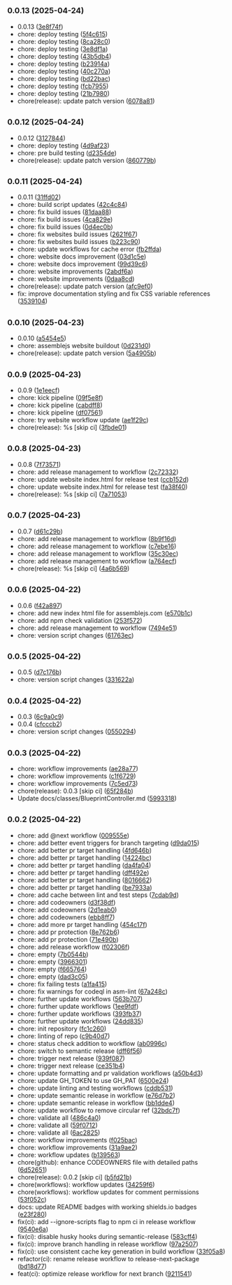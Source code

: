 ## <small>0.0.13 (2025-04-24)</small>

* 0.0.13 ([3e8f74f](https://github.com/zjayers/assemblejs/commit/3e8f74f))
* chore: deploy testing ([5f4c615](https://github.com/zjayers/assemblejs/commit/5f4c615))
* chore: deploy testing ([8ca28c0](https://github.com/zjayers/assemblejs/commit/8ca28c0))
* chore: deploy testing ([3e8df1a](https://github.com/zjayers/assemblejs/commit/3e8df1a))
* chore: deploy testing ([43b5db4](https://github.com/zjayers/assemblejs/commit/43b5db4))
* chore: deploy testing ([b23914a](https://github.com/zjayers/assemblejs/commit/b23914a))
* chore: deploy testing ([40c270a](https://github.com/zjayers/assemblejs/commit/40c270a))
* chore: deploy testing ([bd22bac](https://github.com/zjayers/assemblejs/commit/bd22bac))
* chore: deploy testing ([fcb7955](https://github.com/zjayers/assemblejs/commit/fcb7955))
* chore: deploy testing ([21b7980](https://github.com/zjayers/assemblejs/commit/21b7980))
* chore(release): update patch version ([6078a81](https://github.com/zjayers/assemblejs/commit/6078a81))



## <small>0.0.12 (2025-04-24)</small>

* 0.0.12 ([3127844](https://github.com/zjayers/assemblejs/commit/3127844))
* chore: deploy testing ([4d9af23](https://github.com/zjayers/assemblejs/commit/4d9af23))
* chore: pre build testing ([d2354de](https://github.com/zjayers/assemblejs/commit/d2354de))
* chore(release): update patch version ([860779b](https://github.com/zjayers/assemblejs/commit/860779b))



## <small>0.0.11 (2025-04-24)</small>

* 0.0.11 ([31ffd02](https://github.com/zjayers/assemblejs/commit/31ffd02))
* chore: build script updates ([42c4c84](https://github.com/zjayers/assemblejs/commit/42c4c84))
* chore: fix build issues ([81daa88](https://github.com/zjayers/assemblejs/commit/81daa88))
* chore: fix build issues ([4ca829e](https://github.com/zjayers/assemblejs/commit/4ca829e))
* chore: fix build issues ([0d4ec0b](https://github.com/zjayers/assemblejs/commit/0d4ec0b))
* chore: fix websites build issues ([2621f67](https://github.com/zjayers/assemblejs/commit/2621f67))
* chore: fix websites build issues ([b223c90](https://github.com/zjayers/assemblejs/commit/b223c90))
* chore: update workflows for cache error ([fb2ffda](https://github.com/zjayers/assemblejs/commit/fb2ffda))
* chore: website docs improvement ([03d1c5e](https://github.com/zjayers/assemblejs/commit/03d1c5e))
* chore: website docs improvement ([99d39c6](https://github.com/zjayers/assemblejs/commit/99d39c6))
* chore: website improvements ([2abdf6a](https://github.com/zjayers/assemblejs/commit/2abdf6a))
* chore: website improvements ([0daa8cd](https://github.com/zjayers/assemblejs/commit/0daa8cd))
* chore(release): update patch version ([afc9ef0](https://github.com/zjayers/assemblejs/commit/afc9ef0))
* fix: improve documentation styling and fix CSS variable references ([3539104](https://github.com/zjayers/assemblejs/commit/3539104))



## <small>0.0.10 (2025-04-23)</small>

* 0.0.10 ([a5454e5](https://github.com/zjayers/assemblejs/commit/a5454e5))
* chore: assemblejs website buildout ([0d231d0](https://github.com/zjayers/assemblejs/commit/0d231d0))
* chore(release): update patch version ([5a4905b](https://github.com/zjayers/assemblejs/commit/5a4905b))



## <small>0.0.9 (2025-04-23)</small>

* 0.0.9 ([1e1eecf](https://github.com/zjayers/assemblejs/commit/1e1eecf))
* chore: kick pipeline ([09f5e8f](https://github.com/zjayers/assemblejs/commit/09f5e8f))
* chore: kick pipeline ([cabdff8](https://github.com/zjayers/assemblejs/commit/cabdff8))
* chore: kick pipeline ([df07561](https://github.com/zjayers/assemblejs/commit/df07561))
* chore: try website workflow update ([ae1f29c](https://github.com/zjayers/assemblejs/commit/ae1f29c))
* chore(release): %s [skip ci] ([3fbde01](https://github.com/zjayers/assemblejs/commit/3fbde01))



## <small>0.0.8 (2025-04-23)</small>

* 0.0.8 ([7f73571](https://github.com/zjayers/assemblejs/commit/7f73571))
* chore: add release management to workflow ([2c72332](https://github.com/zjayers/assemblejs/commit/2c72332))
* chore: update website index.html for release test ([ccb152d](https://github.com/zjayers/assemblejs/commit/ccb152d))
* chore: update website index.html for release test ([fa38f40](https://github.com/zjayers/assemblejs/commit/fa38f40))
* chore(release): %s [skip ci] ([7a71053](https://github.com/zjayers/assemblejs/commit/7a71053))



## <small>0.0.7 (2025-04-23)</small>

* 0.0.7 ([d61c29b](https://github.com/zjayers/assemblejs/commit/d61c29b))
* chore: add release management to workflow ([8b9f16d](https://github.com/zjayers/assemblejs/commit/8b9f16d))
* chore: add release management to workflow ([c7ebe16](https://github.com/zjayers/assemblejs/commit/c7ebe16))
* chore: add release management to workflow ([35c30ec](https://github.com/zjayers/assemblejs/commit/35c30ec))
* chore: add release management to workflow ([a764ecf](https://github.com/zjayers/assemblejs/commit/a764ecf))
* chore(release): %s [skip ci] ([4a6b569](https://github.com/zjayers/assemblejs/commit/4a6b569))



## <small>0.0.6 (2025-04-22)</small>

* 0.0.6 ([f42a897](https://github.com/zjayers/assemblejs/commit/f42a897))
* chore: add new index html file for assemblejs.com ([e570b1c](https://github.com/zjayers/assemblejs/commit/e570b1c))
* chore: add npm check validation ([253f572](https://github.com/zjayers/assemblejs/commit/253f572))
* chore: add release management to workflow ([7494e51](https://github.com/zjayers/assemblejs/commit/7494e51))
* chore: version script changes ([61763ec](https://github.com/zjayers/assemblejs/commit/61763ec))



## <small>0.0.5 (2025-04-22)</small>

* 0.0.5 ([d7c176b](https://github.com/zjayers/assemblejs/commit/d7c176b))
* chore: version script changes ([331622a](https://github.com/zjayers/assemblejs/commit/331622a))



## <small>0.0.4 (2025-04-22)</small>

* 0.0.3 ([6c9a0c9](https://github.com/zjayers/assemblejs/commit/6c9a0c9))
* 0.0.4 ([cfcccb2](https://github.com/zjayers/assemblejs/commit/cfcccb2))
* chore: version script changes ([0550294](https://github.com/zjayers/assemblejs/commit/0550294))



## <small>0.0.3 (2025-04-22)</small>

* chore: workflow improvements ([ae28a77](https://github.com/zjayers/assemblejs/commit/ae28a77))
* chore: workflow improvements ([c1f6729](https://github.com/zjayers/assemblejs/commit/c1f6729))
* chore: workflow improvements ([7c5ed73](https://github.com/zjayers/assemblejs/commit/7c5ed73))
* chore(release): 0.0.3 [skip ci] ([65f284b](https://github.com/zjayers/assemblejs/commit/65f284b))
* Update docs/classes/BlueprintController.md ([5993318](https://github.com/zjayers/assemblejs/commit/5993318))



## <small>0.0.2 (2025-04-22)</small>

* chore: add @next workflow ([009555e](https://github.com/zjayers/assemblejs/commit/009555e))
* chore: add better event triggers for branch targeting ([d9da015](https://github.com/zjayers/assemblejs/commit/d9da015))
* chore: add better pr target handling ([4fd646b](https://github.com/zjayers/assemblejs/commit/4fd646b))
* chore: add better pr target handling ([14224bc](https://github.com/zjayers/assemblejs/commit/14224bc))
* chore: add better pr target handling ([da4fa04](https://github.com/zjayers/assemblejs/commit/da4fa04))
* chore: add better pr target handling ([dff492e](https://github.com/zjayers/assemblejs/commit/dff492e))
* chore: add better pr target handling ([8016662](https://github.com/zjayers/assemblejs/commit/8016662))
* chore: add better pr target handling ([be7933a](https://github.com/zjayers/assemblejs/commit/be7933a))
* chore: add cache between lint and test steps ([7cdab9d](https://github.com/zjayers/assemblejs/commit/7cdab9d))
* chore: add codeowners ([d3f38df](https://github.com/zjayers/assemblejs/commit/d3f38df))
* chore: add codeowners ([2d1eab0](https://github.com/zjayers/assemblejs/commit/2d1eab0))
* chore: add codeowners ([ebb8ff7](https://github.com/zjayers/assemblejs/commit/ebb8ff7))
* chore: add more pr target handling ([454c17f](https://github.com/zjayers/assemblejs/commit/454c17f))
* chore: add pr protection ([8e762b6](https://github.com/zjayers/assemblejs/commit/8e762b6))
* chore: add pr protection ([71e490b](https://github.com/zjayers/assemblejs/commit/71e490b))
* chore: add release workflow ([f02306f](https://github.com/zjayers/assemblejs/commit/f02306f))
* chore: empty ([7b0544b](https://github.com/zjayers/assemblejs/commit/7b0544b))
* chore: empty ([3966301](https://github.com/zjayers/assemblejs/commit/3966301))
* chore: empty ([f665764](https://github.com/zjayers/assemblejs/commit/f665764))
* chore: empty ([dad3c05](https://github.com/zjayers/assemblejs/commit/dad3c05))
* chore: fix failing tests ([a1fa415](https://github.com/zjayers/assemblejs/commit/a1fa415))
* chore: fix warnings for codeql in asm-lint ([67a248c](https://github.com/zjayers/assemblejs/commit/67a248c))
* chore: further update workflows ([563b707](https://github.com/zjayers/assemblejs/commit/563b707))
* chore: further update workflows ([1ee9fdf](https://github.com/zjayers/assemblejs/commit/1ee9fdf))
* chore: further update workflows ([393fb37](https://github.com/zjayers/assemblejs/commit/393fb37))
* chore: further update workflows ([24dd835](https://github.com/zjayers/assemblejs/commit/24dd835))
* chore: init repository ([fc1c260](https://github.com/zjayers/assemblejs/commit/fc1c260))
* chore: linting of repo ([c9b40d7](https://github.com/zjayers/assemblejs/commit/c9b40d7))
* chore: status check addition to workflow ([ab0996c](https://github.com/zjayers/assemblejs/commit/ab0996c))
* chore: switch to semantic release ([dff6f56](https://github.com/zjayers/assemblejs/commit/dff6f56))
* chore: trigger next release ([939f087](https://github.com/zjayers/assemblejs/commit/939f087))
* chore: trigger next release ([ce351b4](https://github.com/zjayers/assemblejs/commit/ce351b4))
* chore: update formatting and pr validation workflows ([a50b4d3](https://github.com/zjayers/assemblejs/commit/a50b4d3))
* chore: update GH_TOKEN to use GH_PAT ([6500e24](https://github.com/zjayers/assemblejs/commit/6500e24))
* chore: update linting and testing workflows ([cddb531](https://github.com/zjayers/assemblejs/commit/cddb531))
* chore: update semantic release in workflow ([e76d7b2](https://github.com/zjayers/assemblejs/commit/e76d7b2))
* chore: update semantic release in workflow ([bb1dde4](https://github.com/zjayers/assemblejs/commit/bb1dde4))
* chore: update workflow to remove circular ref ([32bdc7f](https://github.com/zjayers/assemblejs/commit/32bdc7f))
* chore: validate all ([486c4a0](https://github.com/zjayers/assemblejs/commit/486c4a0))
* chore: validate all ([59f0712](https://github.com/zjayers/assemblejs/commit/59f0712))
* chore: validate all ([6ac2825](https://github.com/zjayers/assemblejs/commit/6ac2825))
* chore: workflow improvements ([f025bac](https://github.com/zjayers/assemblejs/commit/f025bac))
* chore: workflow improvements ([31a9ae2](https://github.com/zjayers/assemblejs/commit/31a9ae2))
* chore: workflow updates ([b139563](https://github.com/zjayers/assemblejs/commit/b139563))
* chore(github): enhance CODEOWNERS file with detailed paths ([6d52651](https://github.com/zjayers/assemblejs/commit/6d52651))
* chore(release): 0.0.2 [skip ci] ([b5fd21b](https://github.com/zjayers/assemblejs/commit/b5fd21b))
* chore(workflows): workflow updates ([34259f6](https://github.com/zjayers/assemblejs/commit/34259f6))
* chore(workflows): workflow updates for comment permissions ([53f052c](https://github.com/zjayers/assemblejs/commit/53f052c))
* docs: update README badges with working shields.io badges ([e23f280](https://github.com/zjayers/assemblejs/commit/e23f280))
* fix(ci): add --ignore-scripts flag to npm ci in release workflow ([9540e6a](https://github.com/zjayers/assemblejs/commit/9540e6a))
* fix(ci): disable husky hooks during semantic-release ([583cff4](https://github.com/zjayers/assemblejs/commit/583cff4))
* fix(ci): improve branch handling in release workflow ([97a2507](https://github.com/zjayers/assemblejs/commit/97a2507))
* fix(ci): use consistent cache key generation in build workflow ([33f05a8](https://github.com/zjayers/assemblejs/commit/33f05a8))
* refactor(ci): rename release workflow to release-next-package ([bd18d77](https://github.com/zjayers/assemblejs/commit/bd18d77))
* feat(ci): optimize release workflow for next branch ([9211541](https://github.com/zjayers/assemblejs/commit/9211541))



